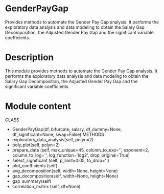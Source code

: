 # GenderPayGap
Provides methods to automate the Gender Pay Gap analysis. It performs the exploratory data analysis and data modeling to obtain the Salary Gap Decomposition, the Adjusted Gender Pay Gap and the significant variable coefficients. 

# Description
This module provides methods to automate the Gender Pay Gap analysis. 
It performs the exploratory data analysis and data modeling to obtain the Salary Gap Decomposition, 
the Adjusted Gender Pay Gap and the significant variable coefficients. 
# Module content
CLASS
- GenderPayGap(df, bifurcate, salary, df_dummy=None, df_significant=None, swap=False)
 METHODS
- exploratory_data_analysis(self, polyn=2)
- poly_plot(self, polyn=2)
- prepare_data (self, max_unique=45, column_to_exp='', exponent=2, 
   column_to_log='', log_function='log2', drop_original=True)
- select_significant (self, p_limit=0.05, to_drop='')
- plot_coefficients (self)
- avg_decomposition(self, width=None, height=None)
- gap_decomposition(self, width=None, height=None)
- gap_summary(self)
- correlation_matrix (self, df=None)
